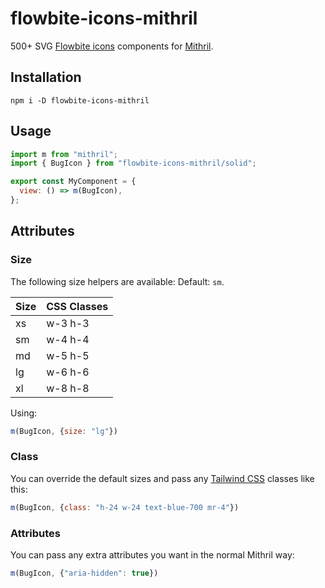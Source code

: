 # flowbite-icons-mithril

500+ SVG [Flowbite icons](https://flowbite.com/icons/) components for [Mithril](https://mithril.js.org/).

## Installation
```shell
npm i -D flowbite-icons-mithril
```

## Usage
```javascript
import m from "mithril";
import { BugIcon } from "flowbite-icons-mithril/solid";

export const MyComponent = {
  view: () => m(BugIcon),
};
```

## Attributes
### Size
The following size helpers are available: Default: `sm`.

| Size | CSS Classes |
|------|-------------|
| xs   | w-3 h-3     |
| sm	 | w-4 h-4     |
| md	 | w-5 h-5     |
| lg	 | w-6 h-6     |
| xl	 | w-8 h-8     |

Using:
```javascript
m(BugIcon, {size: "lg"})
```

### Class
You can override the default sizes and pass any [Tailwind CSS](https://flowbite.com/tools/tailwind-cheat-sheet/) classes like this:
```javascript
m(BugIcon, {class: "h-24 w-24 text-blue-700 mr-4"})
```

### Attributes
You can pass any extra attributes you want in the normal Mithril way:
```javascript
m(BugIcon, {"aria-hidden": true})
```

